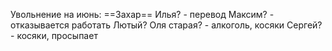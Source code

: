 
Увольнение на июнь:
==Захар==
Илья? - перевод
Максим? - отказывается работать
Лютый?
Оля старая? - алкоголь, косяки
Сергей? - косяки, просыпает